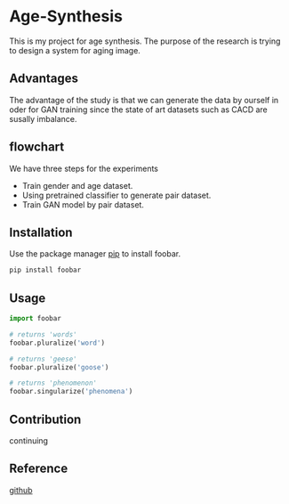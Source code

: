 # Age-Synthesis

This is my project for age synthesis. The purpose of the research is trying to design a system for aging image.

## Advantages

The advantage of the study is that we can generate the data by ourself in oder for GAN training since the state of art datasets such as CACD are susally imbalance.

## flowchart 
We have three steps for the experiments
- Train gender and age dataset.
- Using pretrained classifier to generate pair dataset.
- Train GAN model by pair dataset.

## Installation

Use the package manager [pip](https://pip.pypa.io/en/stable/) to install foobar.

```bash
pip install foobar
```

## Usage

```python
import foobar

# returns 'words'
foobar.pluralize('word')

# returns 'geese'
foobar.pluralize('goose')

# returns 'phenomenon'
foobar.singularize('phenomena')
```

## Contribution
continuing

## Reference 
[github](https://github.com/EvgenyKashin/stylegan2-distillation)
